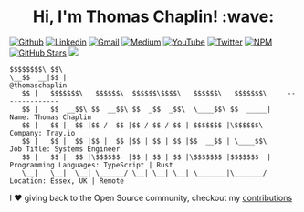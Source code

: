 <h1 align="center">Hi, I'm Thomas Chaplin! :wave:</h1>

[![Github](https://img.shields.io/badge/-Github-000?style=flat&logo=Github&logoColor=white)](https://github.com/thomaschaplin)
[![Linkedin](https://img.shields.io/badge/-LinkedIn-blue?style=flat&logo=Linkedin&logoColor=white)](https://www.linkedin.com/in/thomas-chaplin/)
[![Gmail](https://img.shields.io/badge/-Gmail-c14438?style=flat&logo=Gmail&logoColor=white)](mailto:thomaschaplin@outlook.com)
[![Medium](https://img.shields.io/badge/-Medium-black?style=flat&logo=Medium&logoColor=white)](https://thomaschaplin.medium.com/)
[![YouTube](https://img.shields.io/badge/-Youtube-red?style=flat&logo=Youtube&logoColor=white)](https://www.youtube.com/channel/UCgrsESnTqiMw37T-Xh5FW-g)
[![Twitter](https://img.shields.io/badge/-Twitter-blue?style=flat&logo=Twitter&logoColor=white)](https://twitter.com/ThomasChaplin_)
[![NPM](https://img.shields.io/badge/-npm-white?style=flat&logo=npm&logoColor=black)](https://www.npmjs.com/~thomaschaplin)
[![GitHub Stars](https://img.shields.io/github/stars/thomaschaplin?label=Total%20stars)](https://github.com/thomaschaplin)
[![](https://komarev.com/ghpvc/?username=thomaschaplin)](https://github.com/thomaschaplin)

```
$$$$$$$$\ $$\                                                   
\__$$  __|$$ |                                                      @thomaschaplin
   $$ |   $$$$$$$\   $$$$$$\  $$$$$$\$$$$\   $$$$$$\   $$$$$$$\     --------------
   $$ |   $$  __$$\ $$  __$$\ $$  _$$  _$$\  \____$$\ $$  _____|    Name: Thomas Chaplin
   $$ |   $$ |  $$ |$$ /  $$ |$$ / $$ / $$ | $$$$$$$ |\$$$$$$\      Company: Tray.io
   $$ |   $$ |  $$ |$$ |  $$ |$$ | $$ | $$ |$$  __$$ | \____$$\     Job Title: Systems Engineer
   $$ |   $$ |  $$ |\$$$$$$  |$$ | $$ | $$ |\$$$$$$$ |$$$$$$$  |    Programming Languages: TypeScript | Rust
   \__|   \__|  \__| \______/ \__| \__| \__| \_______|\_______/     Location: Essex, UK | Remote
```

I :heart: giving back to the Open Source community, checkout my [contributions](contributions.md)

